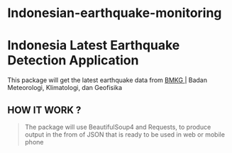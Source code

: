 # Indonesian-earthquake-monitoring

# Indonesia Latest Earthquake Detection Application
This package will get the latest earthquake data from [ BMKG ](https://bmkg.go.id) |  Badan Meteorologi, Klimatologi, dan Geofisika



## HOW IT WORK ?



> The package will use BeautifulSoup4 and Requests, to produce output in the from of JSON that is ready to be used in web or mobile phone